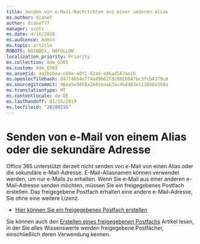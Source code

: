 ```yaml
---
title: Senden von e-Mail-Nachrichten aus einer anderen alias
ms.author: dianef
author: dianef77
manager: scotv
ms.date: 4/16/2018
ms.audience: Admin
ms.topic: article
ROBOTS: NOINDEX, NOFOLLOW
localization_priority: Priority
ms.collection: Adm_O365
ms.custom: Adm_O365
ms.assetid: aa1bcbea-c09e-40f1-81ad-e86ad567ae16
ms.openlocfilehash: 04774654e774a49b62fdc802b047bc3fcb4379c0
ms.sourcegitcommit: d6ea5e9458a2b8ceaab3ac4bd483e1130b9a398a
ms.translationtype: MT
ms.contentlocale: de-DE
ms.lasthandoff: 01/15/2019
ms.locfileid: "28289216"
---
```

# <a name="send-email-from-an-alias-or-secondary-address"></a>Senden von e-Mail von einem Alias oder die sekundäre Adresse

Office 365 unterstützt derzeit nicht senden von e-Mail von einen Alias oder die sekundäre e-Mail-Adresse. E-Mail-Aliasnamen können verwendet werden, um nur e-Mails zu erhalten. Wenn Sie e-Mail aus einer anderen e-Mail-Adresse senden möchten, müssen Sie ein freigegebenes Postfach erstellen. Das freigegebene Postfach erhalten eine andere e-Mail-Adresse, Sie ohne eine weitere Lizenz. 
  
- [Hier können Sie ein freigegebenes Postfach erstellen](https://portal.office.com/AdminPortal/Home#/AssistedGuide/addemailoptions)
    
Sie können auch den [Erstellen eines freigegebenen Postfachs](https://support.office.com/article/871a246d-3acd-4bba-948e-5de8be0544c9) Artikel lesen, in der Sie alles Wissenswerte werden freigegebene Postfächer, einschließlich deren Verwendung kennen. 
  

